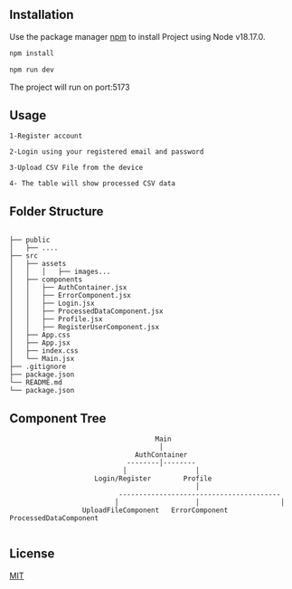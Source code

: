 ## Installation

Use the package manager [npm](https://docs.npmjs.com/downloading-and-installing-node-js-and-npm) to install Project using Node v18.17.0.

```bash
npm install
```

```bash
npm run dev
```

The project will run on port:5173

## Usage

```
1-Register account

2-Login using your registered email and password

3-Upload CSV File from the device

4- The table will show processed CSV data
```

## Folder Structure

```

├── public
│   ├── ....
├── src
│   ├── assets
│   │   │   ├── images...
│   ├── components
│   │   ├── AuthContainer.jsx
│   │   ├── ErrorComponent.jsx
│   │   ├── Login.jsx
│   │   ├── ProcessedDataComponent.jsx
│   │   ├── Profile.jsx
│   │   ├── RegisterUserComponent.jsx
│   ├── App.css
│   ├── App.jsx
│   ├── index.css
│   └── Main.jsx
├── .gitignore
├── package.json
└── README.md
└── package.json
```

## Component Tree

```
                                    Main
                                     │
                               AuthContainer
                             --------│--------
                            │                 │
                     Login/Register        Profile
                                              │
                           ----------------------------------------
                          │                   │                    │
                  UploadFileComponent   ErrorComponent  ProcessedDataComponent


```

## License

[MIT](https://choosealicense.com/licenses/mit/)
